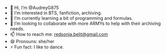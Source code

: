 - 👋 Hi, I’m @AudreyG875
- 👀 I’m interested in BTS, fanfiction, archiving.
- 🌱 I’m currently learning a bit of programming and formulas.
- 💞️ I’m looking to collaborate with more ARMYs to help with their archiving needs.
- 📫 How to reach me: redsonja.belit@gmail.com
- 😄 Pronouns: she/her
- ⚡ Fun fact: I like to dance.

<!---
AudreyG875/AudreyG875 is a ✨ special ✨ repository because its `README.md` (this file) appears on your GitHub profile.
You can click the Preview link to take a look at your changes.
--->
